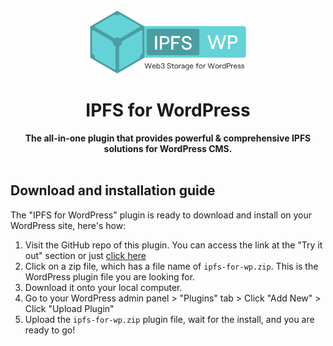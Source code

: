 <div align="center">
    <img src="ipfs-wordpress-logo.png" width=250>
    <h1>IPFS for WordPress</h1>
    <strong>The all-in-one plugin that provides powerful & comprehensive IPFS solutions for WordPress CMS.</strong>
</div>

<br>

## Download and installation guide

The "IPFS for WordPress" plugin is ready to download and install on your WordPress site, here's how:

1. Visit the GitHub repo of this plugin. You can access the link at the "Try it out" section or just [click here](https://github.com/Zhixuan0318/ipfs-for-wordpress)
2. Click on a zip file, which has a file name of `ipfs-for-wp.zip`. This is the WordPress plugin file you are looking for.
3. Download it onto your local computer.
4. Go to your WordPress admin panel > "Plugins" tab > Click "Add New" > Click "Upload Plugin"
5. Upload the `ipfs-for-wp.zip` plugin file, wait for the install, and you are ready to go!
